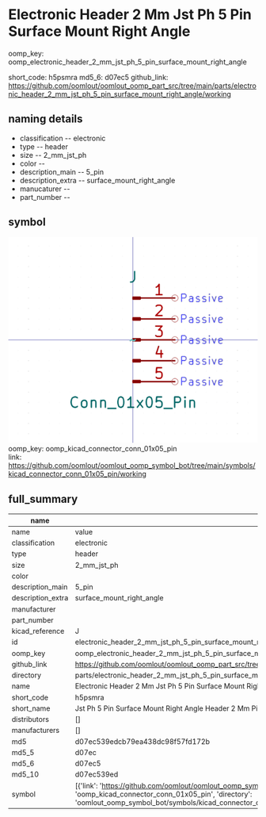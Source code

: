 # Electronic Header 2 Mm Jst Ph 5 Pin Surface Mount Right Angle
oomp_key: oomp_electronic_header_2_mm_jst_ph_5_pin_surface_mount_right_angle 


short_code: h5psmra
md5_6: d07ec5
github_link: https://github.com/oomlout/oomlout_oomp_part_src/tree/main/parts/electronic_header_2_mm_jst_ph_5_pin_surface_mount_right_angle/working
## naming details
* classification -- electronic
* type -- header
* size -- 2_mm_jst_ph
* color -- 
* description_main -- 5_pin
* description_extra -- surface_mount_right_angle
* manucaturer -- 
* part_number -- 



## symbol

![](symbol/0/working/working_600.png)  
oomp_key: oomp_kicad_connector_conn_01x05_pin  
link: https://github.com/oomlout/oomlout_oomp_symbol_bot/tree/main/symbols/kicad_connector_conn_01x05_pin/working  


## full_summary
| name | value | 
| --- | --- | 
| name | value | 
| classification | electronic | 
| type | header | 
| size | 2_mm_jst_ph | 
| color |  | 
| description_main | 5_pin | 
| description_extra | surface_mount_right_angle | 
| manufacturer |  | 
| part_number |  | 
| kicad_reference | J | 
| id | electronic_header_2_mm_jst_ph_5_pin_surface_mount_right_angle | 
| oomp_key | oomp_electronic_header_2_mm_jst_ph_5_pin_surface_mount_right_angle | 
| github_link | https://github.com/oomlout/oomlout_oomp_part_src/tree/main/parts/electronic_header_2_mm_jst_ph_5_pin_surface_mount_right_angle/working | 
| directory | parts/electronic_header_2_mm_jst_ph_5_pin_surface_mount_right_angle | 
| name | Electronic Header 2 Mm Jst Ph 5 Pin Surface Mount Right Angle | 
| short_code | h5psmra | 
| short_name | Jst Ph 5 Pin Surface Mount Right Angle Header 2 Mm Pitch | 
| distributors | [] | 
| manufacturers | [] | 
| md5 | d07ec539edcb79ea438dc98f57fd172b | 
| md5_5 | d07ec | 
| md5_6 | d07ec5 | 
| md5_10 | d07ec539ed | 
| symbol | [{'link': 'https://github.com/oomlout/oomlout_oomp_symbol_bot/tree/main/symbols/kicad_connector_conn_01x05_pin', 'oomp_key': 'oomp_kicad_connector_conn_01x05_pin', 'directory': 'oomlout_oomp_symbol_bot/symbols/kicad_connector_conn_01x05_pin//working/working.kicad_sym'}] | 
